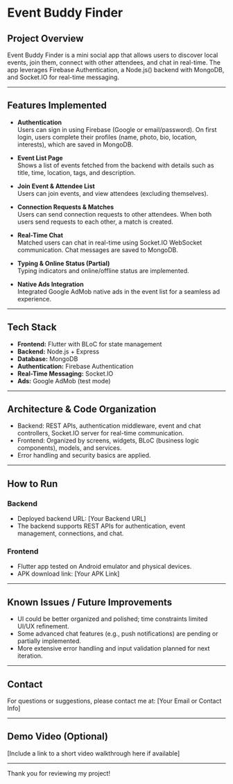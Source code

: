# Event Buddy Finder

## Project Overview
Event Buddy Finder is a mini social app that allows users to discover local events, join them, connect with other attendees, and chat in real-time. The app leverages Firebase Authentication, a Node.js() backend with MongoDB, and Socket.IO for real-time messaging.

---

## Features Implemented

- **Authentication**  
  Users can sign in using Firebase (Google or email/password). On first login, users complete their profiles (name, photo, bio, location, interests), which are saved in MongoDB.

- **Event List Page**  
  Shows a list of events fetched from the backend with details such as title, time, location, tags, and description.

- **Join Event & Attendee List**  
  Users can join events, and view attendees (excluding themselves).

- **Connection Requests & Matches**  
  Users can send connection requests to other attendees. When both users send requests to each other, a match is created.

- **Real-Time Chat**  
  Matched users can chat in real-time using Socket.IO WebSocket communication. Chat messages are saved to MongoDB.

- **Typing & Online Status (Partial)**  
  Typing indicators and online/offline status are implemented.

- **Native Ads Integration**  
  Integrated Google AdMob native ads in the event list for a seamless ad experience.

---

## Tech Stack

- **Frontend:** Flutter with BLoC for state management  
- **Backend:** Node.js + Express  
- **Database:** MongoDB  
- **Authentication:** Firebase Authentication  
- **Real-Time Messaging:** Socket.IO  
- **Ads:** Google AdMob (test mode)

---

## Architecture & Code Organization

- Backend: REST APIs, authentication middleware, event and chat controllers, Socket.IO server for real-time communication.
- Frontend: Organized by screens, widgets, BLoC (business logic components), models, and services.
- Error handling and security basics are applied.

---

## How to Run

### Backend  
- Deployed backend URL: [Your Backend URL]  
- The backend supports REST APIs for authentication, event management, connections, and chat.

### Frontend  
- Flutter app tested on Android emulator and physical devices.  
- APK download link: [Your APK Link]

---

## Known Issues / Future Improvements

- UI could be better organized and polished; time constraints limited UI/UX refinement.  
- Some advanced chat features (e.g., push notifications) are pending or partially implemented.  
- More extensive error handling and input validation planned for next iteration.

---

## Contact

For questions or suggestions, please contact me at: [Your Email or Contact Info]

---

## Demo Video (Optional)

[Include a link to a short video walkthrough here if available]

---

Thank you for reviewing my project!

